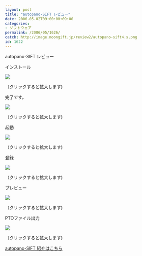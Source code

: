 ```yaml
---
layout: post
title: "autopano-SIFT レビュー"
date: 2006-05-02T09:00:00+09:00
categories:
- ソフトウェア
permalink: /2006/05/1626/
catch: http://image.moongift.jp/review2/autopano-sift4.s.png
id: 1622
---
```

autopano-SIFT レビュー  
<!--more-->

インストール

  

[![](http://image.moongift.jp/review2/autopano-sift1.s.png)](http://image.moongift.jp/review2/autopano-sift1.png)  
  
（クリックすると拡大します)

  

完了です。

  

[![](http://image.moongift.jp/review2/autopano-sift2.s.png)](http://image.moongift.jp/review2/autopano-sift2.png)  
  
（クリックすると拡大します)

  

起動

  

[![](http://image.moongift.jp/review2/autopano-sift3.s.png)](http://image.moongift.jp/review2/autopano-sift3.png)  
  
（クリックすると拡大します)

  

登録

  

[![](http://image.moongift.jp/review2/autopano-sift4.s.png)](http://image.moongift.jp/review2/autopano-sift4.png)  
  
（クリックすると拡大します)

  

プレビュー

  

[![](http://image.moongift.jp/review2/autopano-sift5.s.png)](http://image.moongift.jp/review2/autopano-sift5.png)  
  
（クリックすると拡大します)

  

PTOファイル出力

  

[![](http://image.moongift.jp/review2/autopano-sift6.s.png)](http://image.moongift.jp/review2/autopano-sift6.png)  
  
（クリックすると拡大します)

  

[autopano-SIFT 紹介はこちら](http://oss.moongift.jp/intro/i-1623.html)

